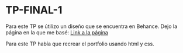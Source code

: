 ﻿# TP-FINAL-1
Para este TP se útilizo un diseño que se encuentra en Behance. Dejo la página en la que me basé: [Link a la página](https://www.behance.net/gallery/188221771/Portfolio-landing-page-Design?tracking_source=search_projects|portfolio+web+design&l=1149)

Para este TP había que recrear el portfolio usando html y css. 

